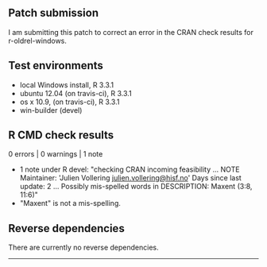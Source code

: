 ## Patch submission
I am submitting this patch to correct an error in the CRAN check results for r-oldrel-windows. 

## Test environments
* local Windows install, R 3.3.1
* ubuntu 12.04 (on travis-ci), R 3.3.1
* os x 10.9, (on travis-ci), R 3.3.1
* win-builder (devel)

## R CMD check results

0 errors | 0 warnings | 1 note

* 1 note under R devel: 
    "checking CRAN incoming feasibility ... NOTE
    Maintainer: 'Julien Vollering <julien.vollering@hisf.no>'
    Days since last update: 2
    ...
    Possibly mis-spelled words in DESCRIPTION:
    Maxent (3:8, 11:6)"
* "Maxent" is not a mis-spelling.

## Reverse dependencies

There are currently no reverse dependencies.

---
